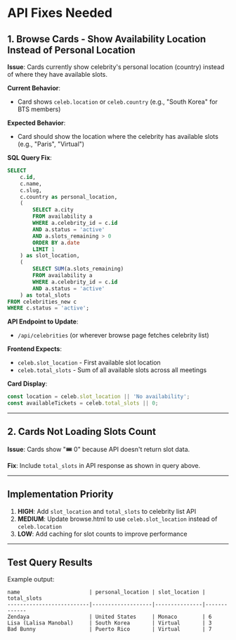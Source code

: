 # API Fixes Needed

## 1. Browse Cards - Show Availability Location Instead of Personal Location

**Issue**: Cards currently show celebrity's personal location (country) instead of where they have available slots.

**Current Behavior**:
- Card shows `celeb.location` or `celeb.country` (e.g., "South Korea" for BTS members)

**Expected Behavior**:
- Card should show the location where the celebrity has available slots (e.g., "Paris", "Virtual")

**SQL Query Fix**:
```sql
SELECT
    c.id,
    c.name,
    c.slug,
    c.country as personal_location,
    (
        SELECT a.city
        FROM availability a
        WHERE a.celebrity_id = c.id
        AND a.status = 'active'
        AND a.slots_remaining > 0
        ORDER BY a.date
        LIMIT 1
    ) as slot_location,
    (
        SELECT SUM(a.slots_remaining)
        FROM availability a
        WHERE a.celebrity_id = c.id
        AND a.status = 'active'
    ) as total_slots
FROM celebrities_new c
WHERE c.status = 'active';
```

**API Endpoint to Update**:
- `/api/celebrities` (or wherever browse page fetches celebrity list)

**Frontend Expects**:
- `celeb.slot_location` - First available slot location
- `celeb.total_slots` - Sum of all available slots across all meetings

**Card Display**:
```javascript
const location = celeb.slot_location || 'No availability';
const availableTickets = celeb.total_slots || 0;
```

---

## 2. Cards Not Loading Slots Count

**Issue**: Cards show "🎟️ 0" because API doesn't return slot data.

**Fix**: Include `total_slots` in API response as shown in query above.

---

## Implementation Priority

1. **HIGH**: Add `slot_location` and `total_slots` to celebrity list API
2. **MEDIUM**: Update browse.html to use `celeb.slot_location` instead of `celeb.location`
3. **LOW**: Add caching for slot counts to improve performance

---

## Test Query Results

Example output:
```
name                      | personal_location | slot_location | total_slots
--------------------------|-------------------|---------------|-------------
Zendaya                   | United States     | Monaco        | 6
Lisa (Lalisa Manobal)     | South Korea       | Virtual       | 3
Bad Bunny                 | Puerto Rico       | Virtual       | 7
```
